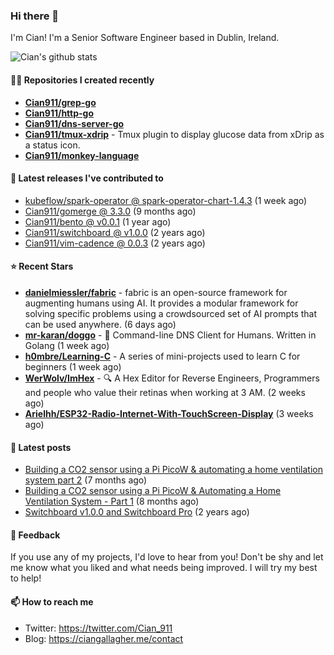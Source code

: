 ### Hi there 👋

I'm Cian! I'm a Senior Software Engineer based in Dublin, Ireland.

![Cian's github stats](https://github-readme-stats.vercel.app/api?username=CIan911&theme=dracula&show_icons=true)

#### 👨‍💻 Repositories I created recently
- **[Cian911/grep-go](https://github.com/Cian911/grep-go)**
- **[Cian911/http-go](https://github.com/Cian911/http-go)**
- **[Cian911/dns-server-go](https://github.com/Cian911/dns-server-go)**
- **[Cian911/tmux-xdrip](https://github.com/Cian911/tmux-xdrip)** - Tmux plugin to display glucose data from xDrip as a status icon.
- **[Cian911/monkey-language](https://github.com/Cian911/monkey-language)**

#### 🚀 Latest releases I've contributed to


- [kubeflow/spark-operator @ spark-operator-chart-1.4.3](https://github.com/kubeflow/spark-operator/releases/tag/spark-operator-chart-1.4.3) (1 week ago)
- [Cian911/gomerge @ 3.3.0](https://github.com/Cian911/gomerge/releases/tag/3.3.0) (9 months ago)
- [Cian911/bento @ v0.0.1](https://github.com/Cian911/bento/releases/tag/v0.0.1) (1 year ago)
- [Cian911/switchboard @ v1.0.0](https://github.com/Cian911/switchboard/releases/tag/v1.0.0) (2 years ago)
- [Cian911/vim-cadence @ 0.0.3](https://github.com/Cian911/vim-cadence/releases/tag/0.0.3) (2 years ago)

#### ⭐ Recent Stars


- **[danielmiessler/fabric](https://github.com/danielmiessler/fabric)** - fabric is an open-source framework for augmenting humans using AI. It provides a modular framework for solving specific problems using a crowdsourced set of AI prompts that can be used anywhere. (6 days ago)
- **[mr-karan/doggo](https://github.com/mr-karan/doggo)** - :dog: Command-line DNS Client for Humans. Written in Golang (1 week ago)
- **[h0mbre/Learning-C](https://github.com/h0mbre/Learning-C)** - A series of mini-projects used to learn C for beginners (1 week ago)
- **[WerWolv/ImHex](https://github.com/WerWolv/ImHex)** - 🔍 A Hex Editor for Reverse Engineers, Programmers and people who value their retinas when working at 3 AM. (2 weeks ago)
- **[Arielhh/ESP32-Radio-Internet-With-TouchScreen-Display](https://github.com/Arielhh/ESP32-Radio-Internet-With-TouchScreen-Display)** (3 weeks ago)

#### 📄 Latest posts
- [Building a CO2 sensor using a Pi PicoW &amp; automating a home ventilation system part 2](https://ciangallagher.me/2023/11/27/Co2-sensor-using-tiny-go-part-2/) (7 months ago)
- [Building a CO2 sensor using a Pi PicoW &amp; Automating a Home Ventilation System - Part 1](https://ciangallagher.me/2023/11/04/custom-co2-sensor-using-using-pi-picow/) (8 months ago)
- [Switchboard v1.0.0 and Switchboard Pro](https://ciangallagher.me/2022/09/17/Switchboard-v1-and-pro/) (2 years ago)

#### 💬 Feedback

If you use any of my projects, I'd love to hear from you! Don't be shy and let me know what you liked
and what needs being improved. I will try my best to help!

#### 📫 How to reach me

- Twitter: https://twitter.com/Cian_911
- Blog: https://ciangallagher.me/contact

